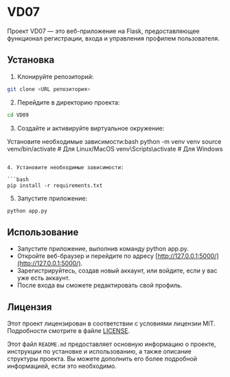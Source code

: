# VD07
 
Проект VD07 — это веб-приложение на Flask, предоставляющее функционал регистрации, входа и управления профилем пользователя.

## Установка

1. Клонируйте репозиторий:

```bash
git clone <URL репозитория>
```

2. Перейдите в директорию проекта:

```bash
cd VD09
```

3. Создайте и активируйте виртуальное окружение:

Установите необходимые зависимости:bash
python -m venv venv
source venv/bin/activate  # Для Linux/MacOS
venv\Scripts\activate  # Для Windows
```

4. Установите необходимые зависимости:

```bash
pip install -r requirements.txt
```

5. Запустите приложение:

```bash
python app.py
```

## Использование

- Запустите приложение, выполнив команду python app.py.
- Откройте веб-браузер и перейдите по адресу [http://127.0.0.1:5000/](http://127.0.0.1:5000/).
- Зарегистрируйтесь, создав новый аккаунт, или войдите, если у вас уже есть аккаунт.
- После входа вы сможете редактировать свой профиль.

## Лицензия

Этот проект лицензирован в соответствии с условиями лицензии MIT. Подробности смотрите в файле [LICENSE](LICENSE).

Этот файл `README.md` предоставляет основную информацию о проекте, инструкции по установке и использованию, а также описание структуры проекта. Вы можете дополнить его более подробной информацией, если это необходимо.

